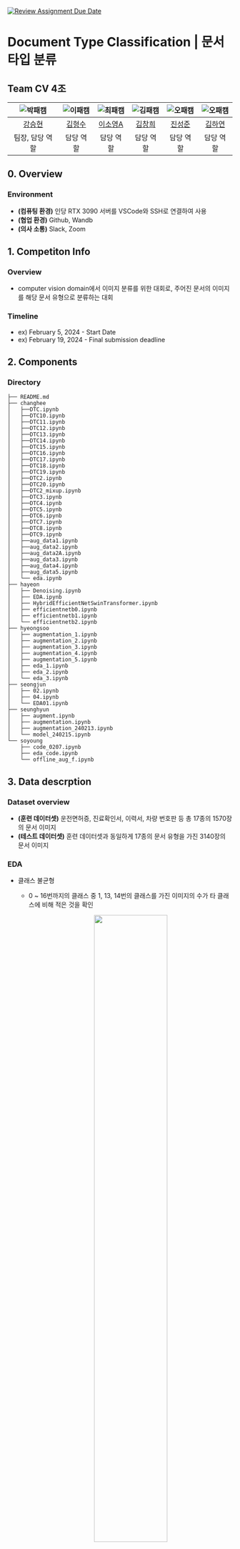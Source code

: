 [![Review Assignment Due Date](https://classroom.github.com/assets/deadline-readme-button-24ddc0f5d75046c5622901739e7c5dd533143b0c8e959d652212380cedb1ea36.svg)](https://classroom.github.com/a/3DbKuh4a)

# Document Type Classification | 문서 타입 분류

## Team CV 4조

| ![박패캠](https://avatars.githubusercontent.com/u/156163982?v=4) | ![이패캠](https://avatars.githubusercontent.com/u/156163982?v=4) | ![최패캠](https://avatars.githubusercontent.com/u/156163982?v=4) | ![김패캠](https://avatars.githubusercontent.com/u/156163982?v=4) | ![오패캠](https://avatars.githubusercontent.com/u/156163982?v=4) | ![오패캠](https://avatars.githubusercontent.com/u/156163982?v=4) |
|:-------------------------------------------------------------:|:-------------------------------------------------------------:|:-------------------------------------------------------------:|:-------------------------------------------------------------:|:-------------------------------------------------------------:|:-------------------------------------------------------------:|
| [강승현](https://github.com/UpstageAILab)                        | [김형수](https://github.com/UpstageAILab)                        | [이소영A](https://github.com/UpstageAILab)                       | [김창희](https://github.com/UpstageAILab)                        | [진성준](https://github.com/UpstageAILab)                        | [김하연](https://github.com/UpstageAILab)                        |
| 팀장, 담당 역할                                                     | 담당 역할                                                         | 담당 역할                                                         | 담당 역할                                                         | 담당 역할                                                         | 담당 역할                                                         |

## 0. Overview

### Environment

- **(컴퓨팅 환경)** 인당 RTX 3090 서버를 VSCode와 SSH로 연결하여 사용
- **(협업 환경)** Github, Wandb
- **(의사 소통)** Slack, Zoom

## 1. Competiton Info

### Overview

- computer vision domain에서 이미지 분류를 위한 대회로, 주어진 문서의 이미지를 해당 문서 유형으로 분류하는 대회

### Timeline

- ex) February 5, 2024 - Start Date
- ex) February 19, 2024 - Final submission deadline

## 2. Components

### Directory

```
├── README.md
├── changhee
│   ├──DTC.ipynb
│   ├──DTC10.ipynb
│   ├──DTC11.ipynb
│   ├──DTC12.ipynb
│   ├──DTC13.ipynb
│   ├──DTC14.ipynb
│   ├──DTC15.ipynb
│   ├──DTC16.ipynb
│   ├──DTC17.ipynb
│   ├──DTC18.ipynb
│   ├──DTC19.ipynb
│   ├──DTC2.ipynb
│   ├──DTC20.ipynb
│   ├──DTC2_mixup.ipynb
│   ├──DTC3.ipynb
│   ├──DTC4.ipynb
│   ├──DTC5.ipynb
│   ├──DTC6.ipynb
│   ├──DTC7.ipynb
│   ├──DTC8.ipynb
│   ├──DTC9.ipynb
│   ├──aug_data1.ipynb
│   ├──aug_data2.ipynb
│   ├──aug_data2A.ipynb
│   ├──aug_data3.ipynb
│   ├──aug_data4.ipynb
│   ├──aug_data5.ipynb
│   └── eda.ipynb
├── hayeon
│   ├── Denoising.ipynb
│   ├── EDA.ipynb
│   ├── HybridEfficientNetSwinTransformer.ipynb
│   ├── efficientnetb0.ipynb
│   ├── efficientnetb1.ipynb
│   └── efficientnetb2.ipynb
├── hyeongsoo
│   ├── augmentation_1.ipynb
│   ├── augmentation_2.ipynb
│   ├── augmentation_3.ipynb
│   ├── augmentation_4.ipynb
│   ├── augmentation_5.ipynb
│   ├── eda_1.ipynb
│   ├── eda_2.ipynb
│   └── eda_3.ipynb
├── seongjun
│   ├── 02.ipynb
│   ├── 04.ipynb
│   └── EDA01.ipynb
├── seunghyun
│   ├── augment.ipynb
│   ├── augmentation.ipynb
│   ├── augmentation_240213.ipynb
│   └── model_240215.ipynb
└── soyoung
    ├── code_0207.ipynb
    ├── eda_code.ipynb
    └── offline_aug_f.ipynb
```

## 3. Data descrption

### Dataset overview

- **(훈련 데이터셋)** 운전면허증, 진료확인서, 이력서, 차량 번호판 등 총 17종의 1570장의 문서 이미지
- **(테스트 데이터셋)** 훈련 데이터셋과 동일하게 17종의 문서 유형을 가진 3140장의 문서 이미지

### EDA

- 클래스 불균형
  
  - 0 ~ 16번까지의 클래스 중 1, 13, 14번의 클래스를 가진 이미지의 수가 타 클래스에 비해 적은 것을 확인
    
    <p align="center">
    <img src = "https://github.com/UpstageAILab/upstage-cv-classification-cv4/assets/73140315/b611985a-1451-47b7-9008-4468574788b0" width="60%" height="60%">
    </p>

- 테스트셋에서의 이미지
  
  - 비교적 선명하고 정방향인 훈련 데이터셋과 달리 원본사진에서 회전, 좌우반전, 이동, 잉크번짐 등으로 변형된 사진들을 다수 확인할 수 있음.

- 이미지 크기
  
  - 학습 데이터
    
    - Width - Mean: 497.61 / STD: 79.35
    
    - Height - Mean: 538.17 / STD: 76.05
      
      <img src = "https://github.com/UpstageAILab/upstage-cv-classification-cv4/assets/73140315/5fcf1731-f2ad-401f-a62e-40a5a384071d" width="50%" height="50%">
  
  - 평가 데이터
    
    - Width - Mean: 517.09 / STD: 79.83
    
    - Height - Mean: 518.55 / STD: 79.79
    
    <img src = "https://github.com/UpstageAILab/upstage-cv-classification-cv4/assets/73140315/b6f9d3d9-b561-415e-bce2-f3192134f5cb" width="50%" height="50%">

### Data Processing

1)  학습 데이터에서 잘못 레이블 되어 있는 데이터를 찾아 수정

2)  Augmentation
   
   - 주어진 학습 데이터의 수(1,570장)가 평가 데이터(3,140장)의 수보다 적고, 정방향의 선명한 학습 데이터와 다르게 평가 데이터는 많이 변형되어 있기 때문에 다양한 augmentation 기법을 활용하여 이를 보완하였음
   
   - 학습 시간 단축을 위해 augmentation을 거친 이미지를 저장하여 사용하는 offline 방식으로 증강
   
   - **Albumentation**: Albumentation 라이브러리에서 **Transpose**, **ToGray**, **HorizontalFlip**, **Blur**,**GaussianNoise**, **ShiftScaleRotation** 등을 활용하여 훈련데이터를 변형하고 데이터의 수를 증강
   
   - **Augraphy**: Augraphy 라이브러리에서는 **PatternGenerator**, **BrightnessTexturize**와 **InkBleed** 방식을 활용하여 훈련데이터를 변형하고 데이터 수를 증강

3- 클래스 불균형을 oversampling을 통해 보완

## 4. Modeling

### Model descrition

- **이소영**
  - resnet50, resnext50, efficientnet_b0, efficientnet_b4 pre-trained 모델로 실험
    - 성능이 가장 좋았던 efficientnet_b4으로 고정
- **강승현**
  - timm : resnet34, resnet50, wide_resnet101_2, efficientnet_b0
  - huggingface transformers : [dit-large-finetuned-rvlcdip](https://huggingface.co/microsoft/dit-large-finetuned-rvlcdip)
    - 학습 시간과 리더보드 결과를 고려했을 때 efficientnet_b0 최종 선택
- **김하연**
  - Hybrid EfficientNet Swin-Transformer, efficientnet_b0, efficientnet_b1, efficientnet_b2

### Modeling Process

- **이소영**
  - 이미지 전처리 시 Resize 대신 문서의 가로 세로 비율이 유지되도록 Padding 적용 -> 성능 향상
  
  - 예측 결과를 시각화하여 양식이 유사한 3, 7, 14 클래스에 대한 예측 성능이 떨어진다는 것을 확인
    
    - 3, 7, 14 클래스에 대한 샘플링 가중치를 증가시킴 -> 성능 향상
    - 3, 7, 14 클래스 별도 학습
      - efficientnet_b5 pre-trained 모델로 해당 클래스만 따로 학습하여 기존 결과값 대체 -> 스코어 향상
  
  - Test-Time Augmentation 적용
    
    - nference 단계에서 평가 이미지에 Flip(반전), RandomRotate(90도 단위 랜덤 회전)을 적용해 online 방식으로 augmentation하여 N회 예측 수행
      - 20회 inference 후 soft-voting 앙상블 -> 스코어 향상
- 리더보드 기준 최상위 예측값들을 hard-voting으로 앙상블
  -> 최종 리더보드 Public 스코어 0.9631 달성
  
- **강승현**
  - 데이터 분할
    - K-Fold Cross-Validation 후 voting
    - 8 : 2 , 9 : 1 random split
      - 최종 선택 :  K-Fold Cross-Validation 후 voting
  - 학습률(LR) : 0.001 ~ 0.005
    - 최종 선택 : 0.001
  - Earlystopping 적용(patience : 2 ~ 5)
    - 최종 선택 : 5
  - 손실 함수는 Cross-Entropy Loss 최적화 알고리즘은 Adam 사용

    -> 최종 리더보드 Public 스코어 0.9397 달성
    
- **김하연**
  - Hybrid EfficientNet Swin-Transformer
    - ImageNet이 사전학습된 EfficientNet 인코더와 swin transformer block을 활용하는 Hybrid Swin Transformer 사용
    - Train Accuracy: 0.8893, Train F1 Score: 0.8546, Validation Accuracy: 0.8604, Validation F1 Score: 0.8224
      
  - EfficientNet Ensemble
    | ![EfficientNet-B0](https://github.com/UpstageAILab/upstage-cv-classification-cv4/assets/106041730/1f46a7ef-4cfa-4200-9493-fe99fc56cb38) | ![EfficientNet-B1](https://github.com/UpstageAILab/upstage-cv-classification-cv4/assets/106041730/5b1c1d9e-42e8-4c1b-938d-0bf7c9d3aac7) | ![EfficientNet-B2](https://github.com/UpstageAILab/upstage-cv-classification-cv4/assets/106041730/da3e5e60-b831-47de-8c6a-61d481fb5e2d) |
    |:---:|:---:|:---:|
    | EfficientNet-B0 | EfficientNet-B1 | EfficientNet-B2 |

    - EfficientNet B0, B1, B2는 모델 크기와 input image resolution에서 차이가 있으며 B0가 가장 작은 크기를 가지고 B2가 상대적으로 큰 크기를 가짐
    - 각 모델을 K-Fold 진행
    - 세 모델 결과값 hard voting ensemble하여 최종 제출 결과 f1 score 0.9384


## 5. Result

### Leader Board

- **Leader Board**

<p align="center">
<img src = "https://github.com/UpstageAILab/upstage-cv-classification-cv4/assets/73140315/0c56a1d8-82bc-4e1a-be3f-1825eaacc3dc" width="90%" height="90%">
</p>

- **F1 Score**: 0.9547

### Presentation

- _Insert your presentaion file(pdf) link_

## 6. etc

### Meeting Log

- https://quickest-asterisk-75d.notion.site/d7375c36ef604a78aefb28206824c8f4?v=62365b42756244cf82f399cc24ed5bf0

### Reference

- _Insert related reference_
